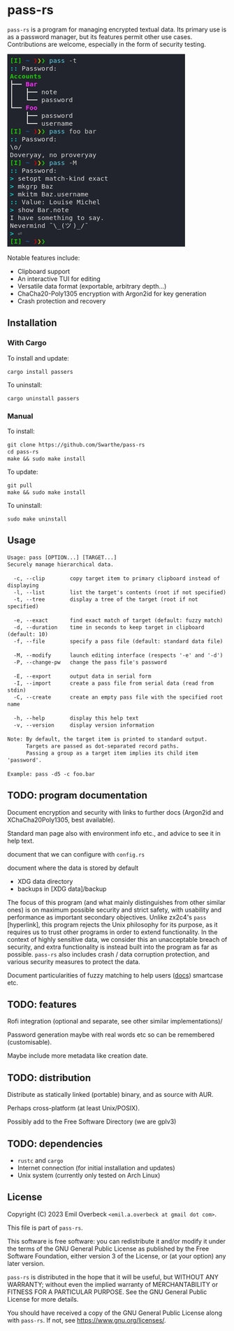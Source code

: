 # pass-rs

`pass-rs` is a program for managing encrypted textual data. Its primary use is
as a password manager, but its features permit other use cases. Contributions
are welcome, especially in the form of security testing.

![Screenshot](samples/screenshot.png "Is this security?")

Notable features include:

- Clipboard support
- An interactive TUI for editing
- Versatile data format (exportable, arbitrary depth...)
- ChaCha20-Poly1305 encryption with Argon2id for key generation
- Crash protection and recovery

## Installation

### With Cargo

To install and update:
```
cargo install passers
```

To uninstall:
```
cargo uninstall passers
```

### Manual

To install:
```
git clone https://github.com/Swarthe/pass-rs
cd pass-rs
make && sudo make install
```

To update:
````
git pull
make && sudo make install
````

To uninstall:
```
sudo make uninstall
```

## Usage

```
Usage: pass [OPTION...] [TARGET...]
Securely manage hierarchical data.

  -c, --clip        copy target item to primary clipboard instead of displaying
  -l, --list        list the target's contents (root if not specified)
  -t, --tree        display a tree of the target (root if not specified)

  -e, --exact       find exact match of target (default: fuzzy match)
  -d, --duration    time in seconds to keep target in clipboard (default: 10)
  -f, --file        specify a pass file (default: standard data file)

  -M, --modify      launch editing interface (respects '-e' and '-d')
  -P, --change-pw   change the pass file's password

  -E, --export      output data in serial form
  -I, --import      create a pass file from serial data (read from stdin)
  -C, --create      create an empty pass file with the specified root name

  -h, --help        display this help text
  -v, --version     display version information

Note: By default, the target item is printed to standard output.
      Targets are passed as dot-separated record paths.
      Passing a group as a target item implies its child item 'password'.

Example: pass -d5 -c foo.bar
```

## TODO: program documentation

Document encryption and security with links to further docs (Argon2id and
XChaCha20Poly1305, best available).

Standard man page also with environment info etc., and advice to see it in help
text.

document that we can configure with `config.rs`

document where the data is stored by default
- XDG data directory
- backups in [XDG data]/backup

The focus of this program (and what mainly distinguishes from other similar
ones) is on maximum possible security and strict safety, with usability and
performance as important secondary objectives. Unlike zx2c4's `pass`
[hyperlink], this program rejects the Unix philosophy for its purpose, as it
requires us to trust other programs in order to extend functionality. In the
context of highly sensitive data, we consider this an unacceptable breach of
security, and extra functionality is instead built into the program as far as
possible. `pass-rs` also includes crash / data corruption protection, and
various security measures to protect the data.

Document particularities of fuzzy matching to help users
([docs](https://crates.io/crates/sublime_fuzzy))
smartcase etc.

## TODO: features

Rofi integration (optional and separate, see other similar implementations)/

Password generation maybe with real words etc so can be remembered
(customisable).

Maybe include more metadata like creation date.

## TODO: distribution

Distribute as statically linked (portable) binary, and as source with AUR.

Perhaps cross-platform (at least Unix/POSIX).

Possibly add to the Free Software Directory (we are gplv3)

## TODO: dependencies

- `rustc` and `cargo`
- Internet connection (for initial installation and updates)
- Unix system (currently only tested on Arch Linux)

## License

Copyright (C) 2023 Emil Overbeck `<emil.a.overbeck at gmail dot com>`.

This file is part of `pass-rs`.

This software is free software: you can redistribute it and/or modify it under
the terms of the GNU General Public License as published by the Free Software
Foundation, either version 3 of the License, or (at your option) any later
version.

`pass-rs` is distributed in the hope that it will be useful, but WITHOUT ANY
WARRANTY; without even the implied warranty of MERCHANTABILITY or FITNESS FOR
A PARTICULAR PURPOSE. See the GNU General Public License for more details.

You should have received a copy of the GNU General Public License along with
`pass-rs`. If not, see <https://www.gnu.org/licenses/>.
